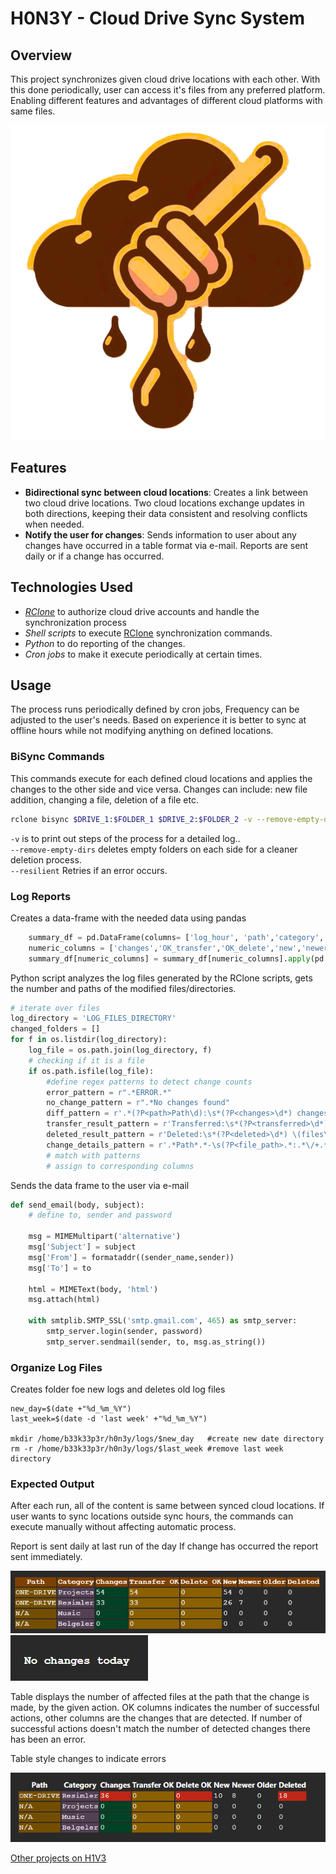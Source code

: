 # H0N3Y - Cloud Drive Sync System

## Overview

This project synchronizes given cloud drive locations with each other. With this done periodically, user can access it's files from any preferred platform. Enabling different features and advantages of different cloud platforms with same files.

![alt](../img/icons/h0n3y.png)

## Features

- **Bidirectional sync between cloud locations**: Creates a link between two cloud drive locations. Two cloud locations exchange updates in both directions, keeping their data consistent and resolving conflicts when needed.
- **Notify the user for changes**: Sends information to user about any changes have occurred in a table format via e-mail. Reports are sent daily or if a change has occurred.

## Technologies Used

- *[RClone](https://rclone.org/)* to authorize cloud drive accounts and handle the synchronization process
- *Shell scripts* to execute [RClone](https://rclone.org/) synchronization commands.
- *Python* to do reporting of the changes.
- *Cron jobs* to make it execute periodically at certain times.

## Usage

The process runs periodically defined by cron jobs, Frequency can be adjusted to the user's needs. Based on experience it is better to sync at offline hours while not modifying anything on defined locations.

### BiSync Commands

This commands execute for each defined cloud locations and applies the changes to the other side and vice versa. Changes can include: new file addition, changing a file, deletion of a file etc.

```bash
rclone bisync $DRIVE_1:$FOLDER_1 $DRIVE_2:$FOLDER_2 -v --remove-empty-dirs --resilient 2> $LOG_PATH
```

`-v` is to print out steps of the process for a detailed log..</br>
`--remove-empty-dirs` deletes empty folders on each side for a cleaner deletion process.</br>
`--resilient` Retries if an error occurs.

### Log Reports

Creates a data-frame with the needed data using pandas

```python
    summary_df = pd.DataFrame(columns= ['log_hour', 'path','category','changes','OK_transfer','OK_delete','new','newer','older','deleted'])
    numeric_columns = ['changes','OK_transfer','OK_delete','new','newer','older','deleted']
    summary_df[numeric_columns] = summary_df[numeric_columns].apply(pd.to_numeric)
```

Python script analyzes the log files generated by the RClone scripts, gets the number and paths of the modified files/directories.

```python
# iterate over files
log_directory = 'LOG_FILES_DIRECTORY'
changed_folders = []
for f in os.listdir(log_directory):
    log_file = os.path.join(log_directory, f)
    # checking if it is a file
    if os.path.isfile(log_file):
        #define regex patterns to detect change counts
        error_pattern = r".*ERROR.*"
        no_change_pattern = r".*No changes found"
        diff_pattern = r'.*(?P<path>Path\d):\s*(?P<changes>\d*) changes:\s*(?P<new>\d*) new,\s*(?P<newer>\d*) newer,\s*(?P<older>\d*) older,\s*(?P<deleted>\d*) deleted'
        transfer_result_pattern = r'Transferred:\s*(?P<transferred>\d*) / \d*, \d*%'
        deleted_result_pattern = r'Deleted:\s*(?P<deleted>\d*) \(files\), \d* \(dirs\)'
        change_details_pattern = r'.*Path*.*-\s(?P<file_path>.*:.*\/+.*)'
        # match with patterns
        # assign to corresponding columns
```

Sends the data frame to the user via e-mail

```python
def send_email(body, subject):
    # define to, sender and password
    
    msg = MIMEMultipart('alternative')
    msg['Subject'] = subject
    msg['From'] = formataddr((sender_name,sender))
    msg['To'] = to
    
    html = MIMEText(body, 'html')
    msg.attach(html)
    
    with smtplib.SMTP_SSL('smtp.gmail.com', 465) as smtp_server:
        smtp_server.login(sender, password)
        smtp_server.sendmail(sender, to, msg.as_string())
```

### Organize Log Files

Creates folder foe new logs and deletes old log files

```shell
new_day=$(date +"%d_%m_%Y")
last_week=$(date -d 'last week' +"%d_%m_%Y")

mkdir /home/b33k33p3r/h0n3y/logs/$new_day   #create new date directory
rm -r /home/b33k33p3r/h0n3y/logs/$last_week #remove last week directory
```

### Expected Output

After each run, all of the content is same between synced cloud locations.
If user wants to sync locations outside sync hours, the commands can execute manually without affecting automatic process.

Report is sent daily at last run of the day
If change has occurred the report sent immediately.

![alt text](../img/examples/ok.png)
![alt text](../img/examples/no_change.png)

Table displays the number of affected files at the path that the change is made, by the given action. OK columns indicates the number of successful actions, other columns are the changes that are detected. If number of successful actions doesn't match the number of detected changes there has been an error.

Table style changes to indicate errors

![alt text](../img/examples/error.png)

[Other projects on H1V3](../README.md)
